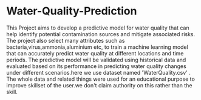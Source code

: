 # Water-Quality-Prediction
This Project aims to develop a predictive model for water quality that can help identify potential contamination sources and mitigate associated risks. The project also select many attributes such as bacteria,virus,ammonia,aluminium etc, to train a machine learning model that can accurately predict water quality at different locations and time periods. The predictive model will be validated using historical data and evaluated based on its performance in predicting water quality changes under different scenarios.here we use dataset named 'WaterQuality.csv' . The whole data and related things were used for an educational purpose to improve skillset of the user.we don't claim authority on this rather than the skill.
